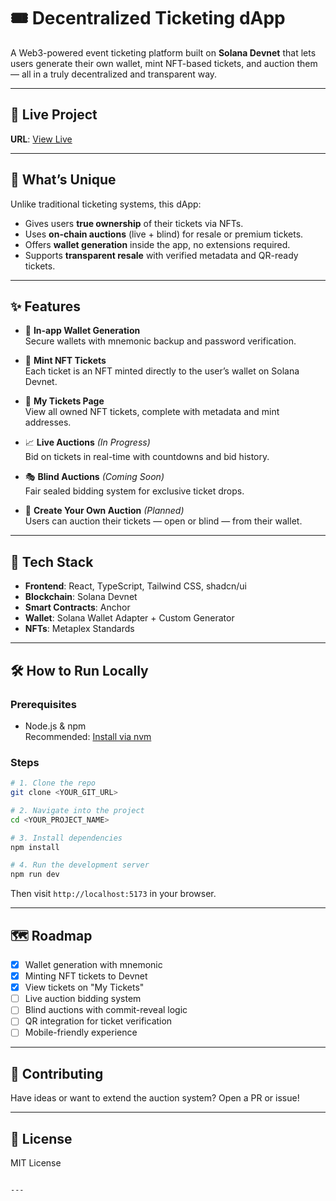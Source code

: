 
# 🎟️ Decentralized Ticketing dApp

A Web3-powered event ticketing platform built on **Solana Devnet** that lets users generate their own wallet, mint NFT-based tickets, and auction them — all in a truly decentralized and transparent way.

---

## 🚀 Live Project

**URL**: [View Live]((https://blocktix-psi.vercel.app/))

---

## 🧠 What’s Unique

Unlike traditional ticketing systems, this dApp:
- Gives users **true ownership** of their tickets via NFTs.
- Uses **on-chain auctions** (live + blind) for resale or premium tickets.
- Offers **wallet generation** inside the app, no extensions required.
- Supports **transparent resale** with verified metadata and QR-ready tickets.

---

## ✨ Features

- 🔐 **In-app Wallet Generation**  
  Secure wallets with mnemonic backup and password verification.

- 🎫 **Mint NFT Tickets**  
  Each ticket is an NFT minted directly to the user’s wallet on Solana Devnet.

- 📁 **My Tickets Page**  
  View all owned NFT tickets, complete with metadata and mint addresses.

- 📈 **Live Auctions** *(In Progress)*  
  Bid on tickets in real-time with countdowns and bid history.

- 🎭 **Blind Auctions** *(Coming Soon)*  
  Fair sealed bidding system for exclusive ticket drops.

- 🎨 **Create Your Own Auction** *(Planned)*  
  Users can auction their tickets — open or blind — from their wallet.

---

## 🧰 Tech Stack

- **Frontend**: React, TypeScript, Tailwind CSS, shadcn/ui
- **Blockchain**: Solana Devnet
- **Smart Contracts**: Anchor
- **Wallet**: Solana Wallet Adapter + Custom Generator
- **NFTs**: Metaplex Standards

---

## 🛠 How to Run Locally

### Prerequisites

- Node.js & npm  
  Recommended: [Install via nvm](https://github.com/nvm-sh/nvm)

### Steps

```bash
# 1. Clone the repo
git clone <YOUR_GIT_URL>

# 2. Navigate into the project
cd <YOUR_PROJECT_NAME>

# 3. Install dependencies
npm install

# 4. Run the development server
npm run dev
```

Then visit `http://localhost:5173` in your browser.

---

## 🗺️ Roadmap

- [x] Wallet generation with mnemonic
- [x] Minting NFT tickets to Devnet
- [x] View tickets on "My Tickets"
- [ ] Live auction bidding system
- [ ] Blind auctions with commit-reveal logic
- [ ] QR integration for ticket verification
- [ ] Mobile-friendly experience

---

## 🤝 Contributing

Have ideas or want to extend the auction system? Open a PR or issue!

---

## 🧾 License

MIT License
```

---

